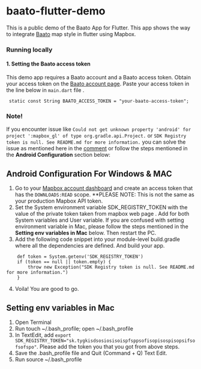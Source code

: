 # baato-flutter-demo

This is a public demo of the Baato App for Flutter. This app shows the way to integrate [Baato](http://baato.io/) map style in flutter using Mapbox.

### Running locally

#### 1. Setting the Baato access token
This demo app requires a Baato account and a Baato access token. Obtain your access token on the [Baato account page](http://baato.io/). Paste your access token in the line below in `main.dart` file .

```
 static const String BAATO_ACCESS_TOKEN = "your-baato-access-token";
```
### Note!
If you encounter issue like `Could not get unknown property 'android' for project ':mapbox_gl' of type org.gradle.api.Project.` or `SDK Registry token is null. See README.md for more information.` you can solve the issue as mentioned here in the [comment](https://github.com/tobrun/flutter-mapbox-gl/issues/640#issuecomment-857649226) or follow the steps mentioned in the **Android Configuration** section below:

## Android Configuration For Windows & MAC

1. Go to your [Mapbox account dashboard](https://account.mapbox.com/) and create an access token that has the `DOWNLOADS:READ` scope. **PLEASE NOTE: This is not the same as your production Mapbox API token.
2. Set the System environment variable SDK_REGISTRY_TOKEN with the value of the private token taken from mapbox web page . Add for both System variables and User variable. If you are confused with setting environment variable in Mac, please follow the steps mentioned in the **Setting env variables in Mac** below. Then restart the PC.
3. Add the following code snippet into your module-level build.gradle where all the dependencies are defined. And build your app.
```code
    def token = System.getenv('SDK_REGISTRY_TOKEN')
    if (token == null || token.empty) {
        throw new Exception("SDK Registry token is null. See README.md for more information.")
    }
```
4. Voila! You are good to go.

## Setting env variables in Mac

1. Open Terminal
2. Run touch ~/.bash_profile; open ~/.bash_profile
3. In TextEdit, add  ```export SDK_REGISTRY_TOKEN="sk.tygkisdsosiosisoispfsppsofisopisospisopsifsofsofspo"```. Please add the token you that you got from above steps.
4. Save the .bash_profile file and Quit (Command + Q) Text Edit.
5. Run source ~/.bash_profile
